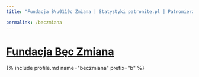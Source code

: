 ```yaml
---
title: "Fundacja B\u0119c Zmiana | Statystyki patronite.pl | Patromierz"

permalink: /beczmiana
---
```


# [Fundacja Bęc Zmiana](https://patronite.pl/beczmiana)

{% include profile.md name="beczmiana" prefix="b" %}
